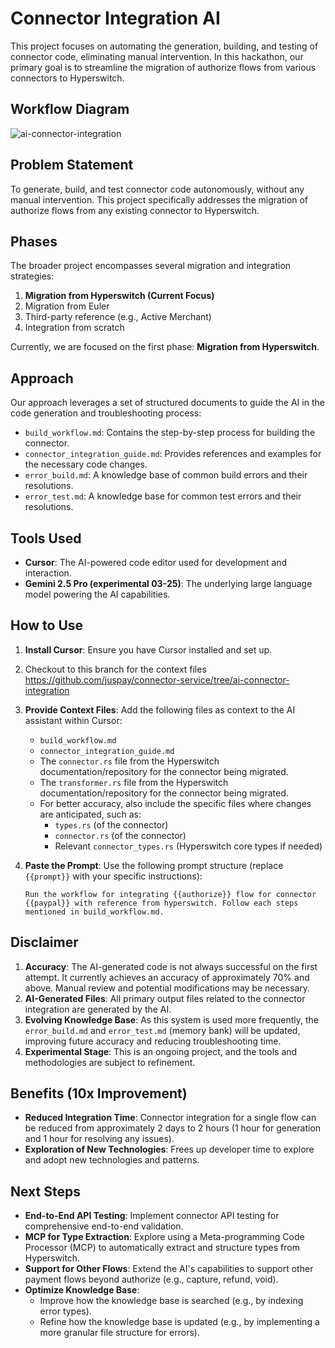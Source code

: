 # Connector Integration AI

This project focuses on automating the generation, building, and testing of connector code, eliminating manual intervention. 
In this hackathon, our primary goal is to streamline the migration of authorize flows from various connectors to Hyperswitch.

## Workflow Diagram 
![ai-connector-integration](https://github.com/user-attachments/assets/b6097266-19bc-4b07-b306-e4fc879e6c5c)


## Problem Statement

To generate, build, and test connector code autonomously, without any manual intervention. This project specifically addresses the migration of authorize flows from any existing connector to Hyperswitch.

## Phases

The broader project encompasses several migration and integration strategies:

1.  **Migration from Hyperswitch (Current Focus)**
2.  Migration from Euler
3.  Third-party reference (e.g., Active Merchant)
4.  Integration from scratch

Currently, we are focused on the first phase: **Migration from Hyperswitch**.

## Approach

Our approach leverages a set of structured documents to guide the AI in the code generation and troubleshooting process:

*   `build_workflow.md`: Contains the step-by-step process for building the connector.
*   `connector_integration_guide.md`: Provides references and examples for the necessary code changes.
*   `error_build.md`: A knowledge base of common build errors and their resolutions.
*   `error_test.md`: A knowledge base for common test errors and their resolutions.

## Tools Used

*   **Cursor**: The AI-powered code editor used for development and interaction.
*   **Gemini 2.5 Pro (experimental 03-25)**: The underlying large language model powering the AI capabilities.

## How to Use

1.  **Install Cursor**: Ensure you have Cursor installed and set up.
2.  Checkout to this branch for the context files https://github.com/juspay/connector-service/tree/ai-connector-integration
3.  **Provide Context Files**: Add the following files as context to the AI assistant within Cursor:
    *   `build_workflow.md`
    *   `connector_integration_guide.md`
    *   The `connector.rs` file from the Hyperswitch documentation/repository for the connector being migrated.
    *   The `transformer.rs` file from the Hyperswitch documentation/repository for the connector being migrated.
    *   For better accuracy, also include the specific files where changes are anticipated, such as:
        *   `types.rs` (of the connector)
        *   `connector.rs` (of the connector)
        *   Relevant `connector_types.rs` (Hyperswitch core types if needed)
4.  **Paste the Prompt**: Use the following prompt structure (replace `{{prompt}}` with your specific instructions):

    ```
    Run the workflow for integrating {{authorize}} flow for connector {{paypal}} with reference from hyperswitch. Follow each steps mentioned in build_workflow.md.
    ```

## Disclaimer

1.  **Accuracy**: The AI-generated code is not always successful on the first attempt. It currently achieves an accuracy of approximately 70% and above. Manual review and potential modifications may be necessary.
2.  **AI-Generated Files**: All primary output files related to the connector integration are generated by the AI.
3.  **Evolving Knowledge Base**: As this system is used more frequently, the `error_build.md` and `error_test.md` (memory bank) will be updated, improving future accuracy and reducing troubleshooting time.
4.  **Experimental Stage**: This is an ongoing project, and the tools and methodologies are subject to refinement.

## Benefits (10x Improvement)

*   **Reduced Integration Time**: Connector integration for a single flow can be reduced from approximately 2 days to 2 hours (1 hour for generation and 1 hour for resolving any issues).
*   **Exploration of New Technologies**: Frees up developer time to explore and adopt new technologies and patterns.

## Next Steps

*   **End-to-End API Testing**: Implement connector API testing for comprehensive end-to-end validation.
*   **MCP for Type Extraction**: Explore using a Meta-programming Code Processor (MCP) to automatically extract and structure types from Hyperswitch.
*   **Support for Other Flows**: Extend the AI's capabilities to support other payment flows beyond authorize (e.g., capture, refund, void).
*   **Optimize Knowledge Base**:
    *   Improve how the knowledge base is searched (e.g., by indexing error types).
    *   Refine how the knowledge base is updated (e.g., by implementing a more granular file structure for errors). 
